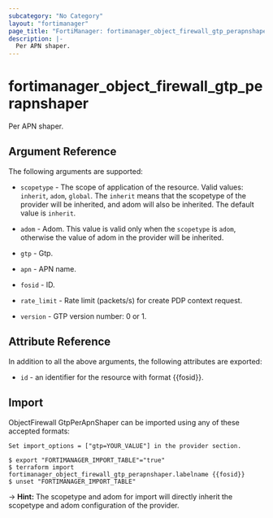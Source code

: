 ```yaml
---
subcategory: "No Category"
layout: "fortimanager"
page_title: "FortiManager: fortimanager_object_firewall_gtp_perapnshaper"
description: |-
  Per APN shaper.
---
```


# fortimanager_object_firewall_gtp_perapnshaper
Per APN shaper.

## Argument Reference


The following arguments are supported:

* `scopetype` - The scope of application of the resource. Valid values: `inherit`, `adom`, `global`. The `inherit` means that the scopetype of the provider will be inherited, and adom will also be inherited. The default value is `inherit`.
* `adom` - Adom. This value is valid only when the `scopetype` is `adom`, otherwise the value of adom in the provider will be inherited.
* `gtp` - Gtp.

* `apn` - APN name.
* `fosid` - ID.
* `rate_limit` - Rate limit (packets/s) for create PDP context request.
* `version` - GTP version number: 0 or 1.


## Attribute Reference

In addition to all the above arguments, the following attributes are exported:
* `id` - an identifier for the resource with format {{fosid}}.

## Import

ObjectFirewall GtpPerApnShaper can be imported using any of these accepted formats:
```
Set import_options = ["gtp=YOUR_VALUE"] in the provider section.

$ export "FORTIMANAGER_IMPORT_TABLE"="true"
$ terraform import fortimanager_object_firewall_gtp_perapnshaper.labelname {{fosid}}
$ unset "FORTIMANAGER_IMPORT_TABLE"
```
-> **Hint:** The scopetype and adom for import will directly inherit the scopetype and adom configuration of the provider.
